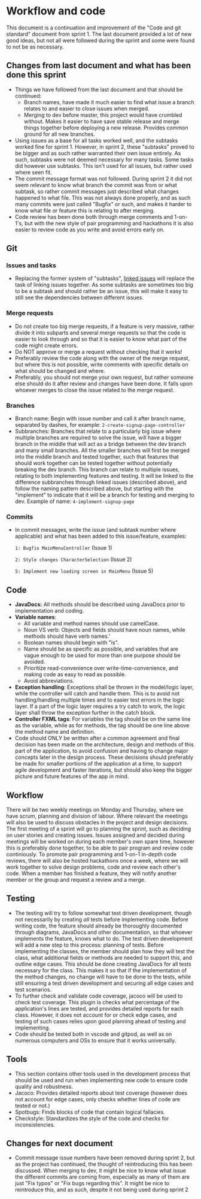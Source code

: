 # Workflow and code
This document is a continuation and improvement of the "Code and git standard" document from sprint 1. The last document provided a lot of new good ideas, but not all were followed during the sprint and some were found to not be as necessary.

## Changes from last document and what has been done this sprint
* Things we have followed from the last document and that should be continued:
    * Branch names, have made it much easier to find what issue a branch relates to and easier to close issues when merged.
    * Merging to dev before master, this project would have crumbled without. Makes it easier to have save stable release and merge things together before deploying a new release. Provides common ground for all new branches.
* Using issues as a base for all tasks worked well, and the subtasks worked fine for sprint 1. However, in sprint 2, these "subtasks" proved to be bigger and as such rather warranted their own issue entirely. As such, subtasks were not deemed necessary for many tasks. Some tasks did however use subtasks. This isn't used for all issues, but rather used where seen fit.
* The commit message format was not followed. During sprint 2 it did not seem relevant to know what branch the commit was from or what subtask, so rather commit messages just described what changes happened to what file. This was not always done properly, and as such many commits were just called "Bugfix" or such, and makes it harder to know what file or feature this is relating to after merging.
* Code review has been done both through merge comments and 1-on-1's, but with the new style of pair programming and hackathons it is also easier to review code as you write and avoid errors early on.

## Git
### Issues and tasks
* Replacing the former system of "subtasks", [linked issues](https://docs.gitlab.com/ee/user/project/issues/related_issues.html) will replace the task of linking issues together. As some subtasks are sometimes too big to be a subtask and should rather be an issue, this will make it easy to still see the dependencies between different issues.
### Merge requests
* Do not create too big merge requests, if a feature is very massive, rather divide it into subparts and several merge requests so that the code is easier to look through and so that it is easier to know what part of the code might create errors.
* Do NOT approve or merge a request without checking that it works!
* Preferably review the code along with the owner of the merge request, but where this is not possible, write comments with specific details on what should be changed and where.
* Preferably, you should not merge your own request, but rather someone else should do it after review and changes have been done. It falls upon whoever merges to close the issue related to the merge request.
### Branches
* Branch name: Begin with issue number and call it after branch name, separated by dashes, for example:
    `2-create-signup-page-controller`
* Subbranches: Branches that relate to a particularly big issue where multiple branches are required to solve the issue, will have a bigger branch in the middle that will act as a bridge between the dev branch and many small branches. All the smaller branches will first be merged into the middle branch and tested together, such that features that should work together can be tested together without potentially breaking the dev branch. This branch can relate to multiple issues, relating to both implementing features and testing. It will be linked to the difference subbranches through linked issues (described above), and follow the naming pattern described above, but starting with the "implement" to indicate that it will be a branch for testing and merging to dev. Example of name:
    `4-implement-signup-page`
### Commits
* In commit messages, write the issue (and subtask number where applicable) and what has been added to this issue/feature, examples:

    `1: Bugfix MainMenuController` (Issue 1)

    `2: Style changes CharacterSelection` (Issue 2)

    `5: Implement new loading screen in MainMenu` (Issue 5)

## Code
* **JavaDocs:** All methods should be described using JavaDocs prior to implementation and coding.
* **Variable names**:
    * All variable and method names should use camelCase.
    * Noun VS verb: Objects and fields should have noun names, while methods should have verb names.'
    * Boolean names should begin with "is".
    * Name should be as specific as possible, and variables that are vague enough to be used for more than one purpose should be avoided.
    * Prioritize read-convenience over write-time-convenience, and making code as easy to read as possible.
    * Avoid abbreviations.
* **Exception handling**: Exceptions shall be thrown in the model/logic layer, while the controller will catch and handle them. This is to avoid not handling/handling multiple times and to easier test errors in the logic layer. If a part of the logic layer requires a try catch to work, the logic layer shall throw the exception further in the catch block.
* **Controller FXML tags**: For variables the tag should be on the same line as the variable, while as for methods, the tag should be one line above the method name and definition.
* Code should ONLY be written after a common agreement and final decision has been made on the architecture, design and methods of this part of the application, to avoid confusion and having to change major concepts later in the design process. These decisions should preferably be made for smaller portions of the application at a time, to support agile development and faster iterations, but should also keep the bigger picture and future features of the app in mind.

## Workflow
There will be two weekly meetings on Monday and Thursday, where we have scrum, planning and division of labour. Where relevant the meetings will also be used to discuss obstacles in the project and design decisions. The first meeting of a sprint will go to planning the sprint, such as deciding on user stories and creating issues. Issues assigned and decided during meetings will be worked on during each member's own spare time, however this is preferably done together, to be able to pair program and review code continiously. To promote pair programming and 1-on-1 in-depth code reviews, there will also be hosted hackathons once a week, where we will work together to solve design problems, code and review each other's code. When a member has finished a feature, they will notify another member or the group and request a review and a merge.

## Testing
* The testing will try to follow somewhat test driven development, though not necessarily by creating *all* tests before implementing code. Before writing code, the feature should already be thoroughly documented through diagrams, JavaDocs and other documentation, so that whoever implements the feature, knows what to do. The test driven development will add a new step to this process: planning of tests. Before implementing the classes, the member should plan how they will test the class, what additional fields or methods are needed to support this, and outline edge cases. This should be done creating JavaDocs for all tests necessary for the class. This makes it so that if the implementation of the method changes, no change will have to be done to the tests, while still ensuring a test driven development and securing all edge cases and test scenarios.
* To further check and validate code coverage, jacoco will be used to check test coverage. This plugin is checks what percentage of the application's lines are tested, and provides detailed reports for each class. However, it does not account for or check edge cases, and testing of such cases relies upon good planning ahead of testing and implementing.
* Code should be tested both in vscode and gitpod, as well as on numerous computers and OSs to ensure that it works universally.

## Tools
* This section contains other tools used in the development process that should be used and run when implementing new code to ensure code quality and robustness.
* Jacoco: Provides detailed reports about test coverage (however does not account for edge cases, only checks whether lines of code are tested or not.)
* Spotbugs: Finds blocks of code that contain logical fallacies.
* Checkstyle: Standardizes the style of the code and checks for inconsistencies.

## Changes for next document
*  Commit message issue numbers have been removed during sprint 2, but as the project has continued, the thought of reintroducing this has been discussed. When merging to dev, it might be nice to know what issue the different commits are coming from, especially as many of them are just "Fix typos" or "Fix bugs regarding this". It might be nice to reintroduce this, and as such, despite it not being used during sprint 2
